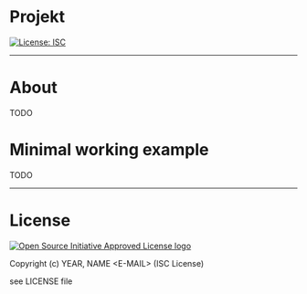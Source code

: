 # Projekt

[![License: ISC](https://img.shields.io/badge/license-ISC-green.svg)](https://opensource.org/licenses/ISC)

------------

# About

TODO

# Minimal working example

TODO

------------

# License
  
  [![Open Source Initiative Approved License logo](https://opensource.org/files/OSIApproved_100X125.png "Open Source Initiative Approved License logo")](https://opensource.org)

  Copyright (c) YEAR, NAME \<E-MAIL\> (ISC License)

  see LICENSE file